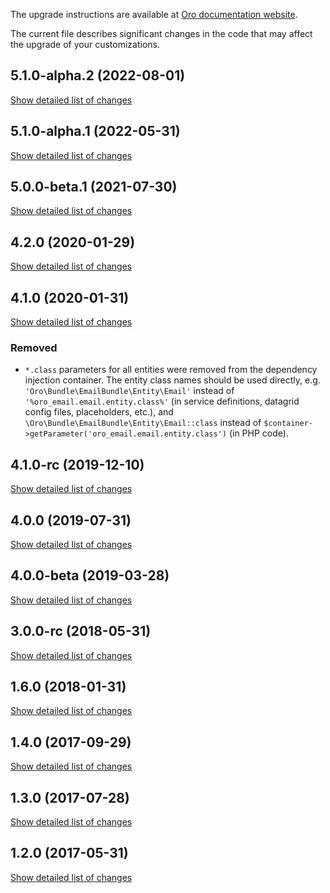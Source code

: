 The upgrade instructions are available at [Oro documentation website](https://doc.oroinc.com/master/backend/setup/upgrade-to-new-version/).

The current file describes significant changes in the code that may affect the upgrade of your customizations.

## 5.1.0-alpha.2 (2022-08-01)
[Show detailed list of changes](incompatibilities-5-1-alpha-2.md)

## 5.1.0-alpha.1 (2022-05-31)
[Show detailed list of changes](incompatibilities-5-1-alpha.md)

## 5.0.0-beta.1 (2021-07-30)
[Show detailed list of changes](incompatibilities-5-0-beta-1.md)

## 4.2.0 (2020-01-29)
[Show detailed list of changes](incompatibilities-4-2.md)

## 4.1.0 (2020-01-31)
[Show detailed list of changes](incompatibilities-4-1.md)

### Removed
* `*.class` parameters for all entities were removed from the dependency injection container.
The entity class names should be used directly, e.g. `'Oro\Bundle\EmailBundle\Entity\Email'`
instead of `'%oro_email.email.entity.class%'` (in service definitions, datagrid config files, placeholders, etc.), and
`\Oro\Bundle\EmailBundle\Entity\Email::class` instead of `$container->getParameter('oro_email.email.entity.class')`
(in PHP code).

## 4.1.0-rc (2019-12-10)
[Show detailed list of changes](incompatibilities-4-1-rc.md)

## 4.0.0 (2019-07-31)
[Show detailed list of changes](incompatibilities-4-0.md)

## 4.0.0-beta (2019-03-28)
[Show detailed list of changes](incompatibilities-4-0-beta.md)

## 3.0.0-rc (2018-05-31)
[Show detailed list of changes](incompatibilities-3-0-rc.md)

## 1.6.0 (2018-01-31)
[Show detailed list of changes](incompatibilities-1-6.md)

## 1.4.0 (2017-09-29)
[Show detailed list of changes](incompatibilities-1-4.md)

## 1.3.0 (2017-07-28)
[Show detailed list of changes](incompatibilities-1-3.md)

## 1.2.0 (2017-05-31)
[Show detailed list of changes](incompatibilities-1-2.md)
